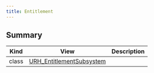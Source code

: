 ```yaml
---
title: Entitlement
---
```


## Summary
| Kind | View | Description |
|------|------|-------------|
|class|[URH_EntitlementSubsystem](/unreal-plugins/all/classurh__entitlementsubsystem/#classURH__EntitlementSubsystem)||
